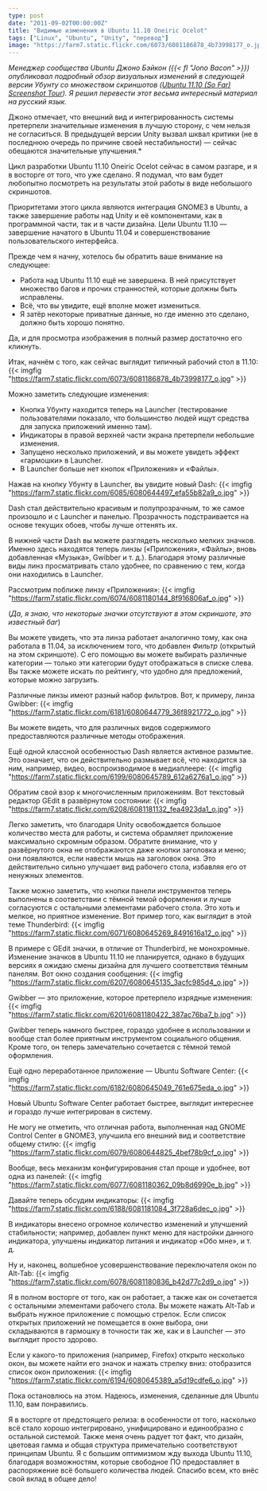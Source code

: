 ```yaml
---
type: post
date: "2011-09-02T00:00:00Z"
title: "Видимые изменения в Ubuntu 11.10 Oneiric Ocelot"
tags: ["Linux", "Ubuntu", "Unity", "перевод"]
image: "https://farm7.static.flickr.com/6073/6081186878_4b73998177_o.jpg"
---
```


*Менеджер сообщества Ubuntu Джоно Бэйкон ({{< fl "Jono Bacon" >}}) опубликовал подробный обзор визуальных изменений в следующей версии Убунту со множеством скриншотов ([Ubuntu 11.10 (So Far) Screenshot Tour](http://www.jonobacon.org/2011/08/26/ubuntu-11-10-so-far-screenshot-tour/)). Я решил перевести этот весьма интересный материал на русский язык.*

Джоно отмечает, что внешний вид и интегрированность системы претерпели значительные изменения в лучшую сторону, с чем нельзя не согласиться. В предыдущей версии Unity вызвал шквал критики (не в последнюю очередь по причине своей нестабильности) — сейчас обещаются значительные улучшения.*

<!--more-->

Цикл разработки Ubuntu 11.10 Oneiric Ocelot сейчас в самом разгаре, и я в восторге от того, что уже сделано. Я подумал, что вам будет любопытно посмотреть на результаты этой работы в виде небольшого скриншотов.

Приоритетами этого цикла являются интеграция GNOME3 в Ubuntu, а также завершение работы над Unity и её компонентами, как в программной части, так и в части дизайна. Цели Ubuntu 11.10 — завершение начатого в Ubuntu 11.04 и совершенствование пользовательского интерфейса.

Прежде чем я начну, хотелось бы обратить ваше внимание на следующее:

* Работа над Ubuntu 11.10 ещё не завершена. В ней присутствует множество багов и прочих странностей, которые должны быть исправлены.
* Всё, что вы увидите, ещё вполне может измениться.
* Я затёр некоторые приватные данные, но где именно это сделано, должно быть хорошо понятно.

Да, и для просмотра изображения в полный размер достаточно его кликнуть.

Итак, начнём с того, как сейчас выглядит типичный рабочий стол в 11.10:
{{< imgfig "https://farm7.static.flickr.com/6073/6081186878_4b73998177_o.jpg" >}}

Можно заметить следующие изменения:

* Кнопка Убунту находится теперь на Launcher (тестирование пользователями показало, что большинство людей ищут средства для запуска приложений именно там).
* Индикаторы в правой верхней части экрана претерпели небольшие изменения.
* Запущено несколько приложений, и вы можете увидеть эффект «гармошки» в Launcher.
* В Launcher больше нет кнопок «Приложения» и «Файлы».

Нажав на кнопку Убунту в Launcher, вы увидите новый Dash:
{{< imgfig "https://farm7.static.flickr.com/6085/6080644497_efa55b82a9_o.jpg" >}}

Dash стал действительно красивым и полупрозрачным, то же самое произошло и с Launcher и панелью. Прозрачность подстраивается на основе текущих обоев, чтобы лучше оттенять их.

В нижней части Dash вы можете разглядеть несколько мелких значков. Именно здесь находятся теперь *линзы* («Приложения», «Файлы», вновь добавленная «Музыка», Gwibber и т. д.). Благодаря этому различные виды линз просматривать стало удобнее, по сравнению с тем, когда они находились в Launcher.

Рассмотрим поближе линзу «Приложения»:
{{< imgfig "https://farm7.static.flickr.com/6074/6081180144_8f916806af_o.jpg" >}}

(*Да, я знаю, что некоторые значки отсутствуют в этом скриншоте, это известный баг*)

Вы можете увидеть, что эта линза работает аналогично тому, как она работала в 11.04, за исключением того, что добавлен *Фильтр*  (открытый на этом скриншоте). С его помощью вы можете выбирать различные категории — только эти категории будут отображаться в списке слева. Вы также можете искать по рейтингу, что удобно для предложений, которые можно загрузить.

Различные линзы имеют разный набор фильтров. Вот, к примеру, линза Gwibber:
{{< imgfig "https://farm7.static.flickr.com/6181/6080644779_36f8921772_o.jpg" >}}

Вы можете видеть, что для различных видов содержимого предоставляются различные методы отображения.

Ещё одной классной особенностью Dash является активное размытие. Это означает, что он действительно размывает всё, что находится за ним, например, видео, воспроизводимое в медиаплеере:
{{< imgfig "https://farm7.static.flickr.com/6199/6080645789_612a6276a1_o.jpg" >}}

Обратим свой взор к многочисленным приложениям. Вот текстовый редактор GEdit в развёрнутом состоянии:
{{< imgfig "https://farm7.static.flickr.com/6208/6081181132_fea4923da1_o.jpg" >}}

Легко заметить, что благодаря Unity освобождается большое количество места для работы, и система обрамляет приложение максимально скромным образом. Обратите внимание, что у развёрнутого окна не отображаются даже кнопки заголовка и меню; они появляются, если навести мышь на заголовок окна. Это действительно сильно улучшает вид рабочего стола, избавляя его от ненужных элементов.

Также можно заметить, что кнопки панели инструментов теперь выполнены в соответствии с тёмной темой оформления и лучше согласуются с остальными элементами рабочего стола. Это хоть и мелкое, но приятное изменение. Вот пример того, как выглядит в этой теме Thunderbird:
{{< imgfig "https://farm7.static.flickr.com/6071/6080645269_8491616a12_o.jpg" >}}

В примере с GEdit значки, в отличие от Thunderbird, не монохромные. Изменение значков в Ubuntu 11.10 не планируется, однако в будущих версиях я ожидаю смены дизайна для лучшего соответствия тёмным панелям. Вот окно создания сообщения:
{{< imgfig "https://farm7.static.flickr.com/6207/6080645135_3acfc985d4_o.jpg" >}}

Gwibber — это приложение, которое претерпело изрядные изменения:
{{< imgfig "https://farm7.static.flickr.com/6201/6081180422_387ac76ba7_b.jpg" >}}

Gwibber теперь намного быстрее, гораздо удобнее в использовании и вообще стал более приятным инструментом социального общения. Кроме того, он теперь замечательно сочетается с тёмной темой оформления.

Ещё одно переработанное приложение — Ubuntu Software Center:
{{< imgfig "https://farm7.static.flickr.com/6182/6080645049_761e675eda_o.jpg" >}}

Новый Ubuntu Software Center работает быстрее, выглядит интереснее и гораздо лучше интегрирован в систему.

Не могу не отметить, что отличная работа, выполненная над GNOME Control Center в GNOME3, улучшила его внешний вид и соответствие общему стилю:
{{< imgfig "https://farm7.static.flickr.com/6079/6080644825_4bef78b9cf_o.jpg" >}}

Вообще, весь механизм конфигурирования стал проще и удобнее, вот одна из панелей:
{{< imgfig "https://farm7.static.flickr.com/6077/6081180362_09b8d6990e_b.jpg" >}}

Давайте теперь обсудим индикаторы:
{{< imgfig "https://farm7.static.flickr.com/6188/6081181084_3f728a6dec_o.jpg" >}}

В индикаторы внесено огромное количество изменений и улучшений стабильности; например, добавлен пункт меню для настройки данного индикатора, улучшены индикатор питания и индикатор «Обо мне», и т. д.

Ну и, наконец, волшебное усовершенствование переключателя окон по Alt-Tab:
{{< imgfig "https://farm7.static.flickr.com/6078/6081180836_b42d77c2d9_o.jpg" >}}

Я в полном восторге от того, как он работает, а также как он сочетается с остальными элементами рабочего стола. Вы можете нажать Alt-Tab и выбрать нужное приложение с помощью стрелок. Если список открытых приложений не помещается в окне выбора, они складываются в гармошку в точности так же, как и в Launcher — это выглядит просто здорово.

Если у какого-то приложения (например, Firefox) открыто несколько окон, вы можете найти его значок и нажать стрелку вниз: отобразится список окон приложения:
{{< imgfig "https://farm7.static.flickr.com/6194/6080645389_a5d19cdfe6_o.jpg" >}}

Пока остановлюсь на этом. Надеюсь, изменения, сделанные для Ubuntu 11.10, вам понравились.

Я в восторге от предстоящего релиза: в особенности от того, насколько всё стало хорошо интегрировано, унифицировано и единообразно с остальной системой. Также меня очень радует тот факт, что дизайн, цветовая гамма и общая структура примечательно соответствуют принципам Ubuntu. Я с большим оптимизмом жду выхода Ubuntu 11.10, благодаря возможностям, которые свободное ПО предоставляет в распоряжение всё большего количества людей. Спасибо всем, кто внёс свой вклад в общее дело!
